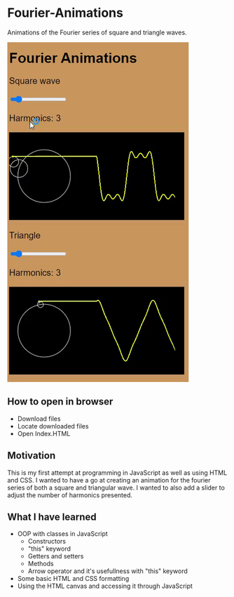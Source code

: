 # Fourier-Animations
Animations of the Fourier series of square and triangle waves.

![gif of html file](https://github.com/SirFourier/Fourier-Animations/blob/master/gif/Fourier.gif)
## How to open in browser
- Download files
- Locate downloaded files
- Open Index.HTML

## Motivation
This is my first attempt at programming in JavaScript as well as using HTML and CSS. I wanted to have a go at creating an animation for the fourier series of both a square and triangular wave. I wanted to also add a slider to adjust the number of harmonics presented. 

## What I have learned
- OOP with classes in JavaScript
  - Constructors
  - "this" keyword
  - Getters and setters
  - Methods
  - Arrow operator and it's usefullness with "this" keyword
- Some basic HTML and CSS formatting
- Using the HTML canvas and accessing it through JavaScript
